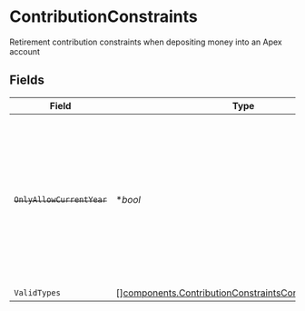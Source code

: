 # ContributionConstraints

Retirement contribution constraints when depositing money into an Apex account


## Fields

| Field                                                                                                                                                                                                                                                                                                                                                                                                                           | Type                                                                                                                                                                                                                                                                                                                                                                                                                            | Required                                                                                                                                                                                                                                                                                                                                                                                                                        | Description                                                                                                                                                                                                                                                                                                                                                                                                                     | Example                                                                                                                                                                                                                                                                                                                                                                                                                         |
| ------------------------------------------------------------------------------------------------------------------------------------------------------------------------------------------------------------------------------------------------------------------------------------------------------------------------------------------------------------------------------------------------------------------------------- | ------------------------------------------------------------------------------------------------------------------------------------------------------------------------------------------------------------------------------------------------------------------------------------------------------------------------------------------------------------------------------------------------------------------------------- | ------------------------------------------------------------------------------------------------------------------------------------------------------------------------------------------------------------------------------------------------------------------------------------------------------------------------------------------------------------------------------------------------------------------------------- | ------------------------------------------------------------------------------------------------------------------------------------------------------------------------------------------------------------------------------------------------------------------------------------------------------------------------------------------------------------------------------------------------------------------------------- | ------------------------------------------------------------------------------------------------------------------------------------------------------------------------------------------------------------------------------------------------------------------------------------------------------------------------------------------------------------------------------------------------------------------------------- |
| ~~`OnlyAllowCurrentYear`~~                                                                                                                                                                                                                                                                                                                                                                                                      | **bool*                                                                                                                                                                                                                                                                                                                                                                                                                         | :heavy_minus_sign:                                                                                                                                                                                                                                                                                                                                                                                                              | : warning: ** DEPRECATED **: This will be removed in a future release, please migrate away from it as soon as possible.<br/><br/>Deprecated! This value is determined based on the current date relative to the tax deadline. It will be inaccurate in cases where the previous year contribution deadline is not the tax deadline (e.g. `RECHARACTERIZATION`). Please refer to the `valid_types.previous_year_deadline` field instead. | true                                                                                                                                                                                                                                                                                                                                                                                                                            |
| `ValidTypes`                                                                                                                                                                                                                                                                                                                                                                                                                    | [][components.ContributionConstraintsContributionTypeInfo](../../models/components/contributionconstraintscontributiontypeinfo.md)                                                                                                                                                                                                                                                                                              | :heavy_minus_sign:                                                                                                                                                                                                                                                                                                                                                                                                              | Valid contribution types                                                                                                                                                                                                                                                                                                                                                                                                        |                                                                                                                                                                                                                                                                                                                                                                                                                                 |